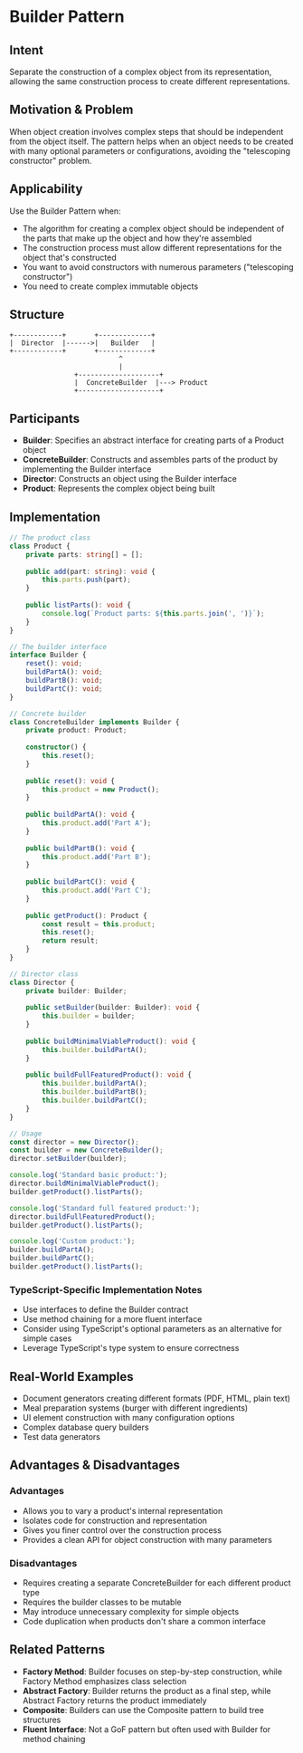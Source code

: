 # Builder Pattern

## Intent
Separate the construction of a complex object from its representation, allowing the same construction process to create different representations.

## Motivation & Problem
When object creation involves complex steps that should be independent from the object itself. The pattern helps when an object needs to be created with many optional parameters or configurations, avoiding the "telescoping constructor" problem.

## Applicability
Use the Builder Pattern when:
- The algorithm for creating a complex object should be independent of the parts that make up the object and how they're assembled
- The construction process must allow different representations for the object that's constructed
- You want to avoid constructors with numerous parameters ("telescoping constructor")
- You need to create complex immutable objects

## Structure
```
+------------+       +-------------+
|  Director  |------>|   Builder   |
+------------+       +-------------+
                           ^
                           |
                +--------------------+
                |  ConcreteBuilder  |---> Product
                +--------------------+
```

## Participants
- **Builder**: Specifies an abstract interface for creating parts of a Product object
- **ConcreteBuilder**: Constructs and assembles parts of the product by implementing the Builder interface
- **Director**: Constructs an object using the Builder interface
- **Product**: Represents the complex object being built

## Implementation
```typescript
// The product class
class Product {
    private parts: string[] = [];
    
    public add(part: string): void {
        this.parts.push(part);
    }
    
    public listParts(): void {
        console.log(`Product parts: ${this.parts.join(', ')}`);
    }
}

// The builder interface
interface Builder {
    reset(): void;
    buildPartA(): void;
    buildPartB(): void;
    buildPartC(): void;
}

// Concrete builder
class ConcreteBuilder implements Builder {
    private product: Product;
    
    constructor() {
        this.reset();
    }
    
    public reset(): void {
        this.product = new Product();
    }
    
    public buildPartA(): void {
        this.product.add('Part A');
    }
    
    public buildPartB(): void {
        this.product.add('Part B');
    }
    
    public buildPartC(): void {
        this.product.add('Part C');
    }
    
    public getProduct(): Product {
        const result = this.product;
        this.reset();
        return result;
    }
}

// Director class
class Director {
    private builder: Builder;
    
    public setBuilder(builder: Builder): void {
        this.builder = builder;
    }
    
    public buildMinimalViableProduct(): void {
        this.builder.buildPartA();
    }
    
    public buildFullFeaturedProduct(): void {
        this.builder.buildPartA();
        this.builder.buildPartB();
        this.builder.buildPartC();
    }
}

// Usage
const director = new Director();
const builder = new ConcreteBuilder();
director.setBuilder(builder);

console.log('Standard basic product:');
director.buildMinimalViableProduct();
builder.getProduct().listParts();

console.log('Standard full featured product:');
director.buildFullFeaturedProduct();
builder.getProduct().listParts();

console.log('Custom product:');
builder.buildPartA();
builder.buildPartC();
builder.getProduct().listParts();
```

### TypeScript-Specific Implementation Notes
- Use interfaces to define the Builder contract
- Use method chaining for a more fluent interface
- Consider using TypeScript's optional parameters as an alternative for simple cases
- Leverage TypeScript's type system to ensure correctness

## Real-World Examples
- Document generators creating different formats (PDF, HTML, plain text)
- Meal preparation systems (burger with different ingredients)
- UI element construction with many configuration options
- Complex database query builders
- Test data generators

## Advantages & Disadvantages

### Advantages
- Allows you to vary a product's internal representation
- Isolates code for construction and representation
- Gives you finer control over the construction process
- Provides a clean API for object construction with many parameters

### Disadvantages
- Requires creating a separate ConcreteBuilder for each different product type
- Requires the builder classes to be mutable
- May introduce unnecessary complexity for simple objects
- Code duplication when products don't share a common interface

## Related Patterns
- **Factory Method**: Builder focuses on step-by-step construction, while Factory Method emphasizes class selection
- **Abstract Factory**: Builder returns the product as a final step, while Abstract Factory returns the product immediately
- **Composite**: Builders can use the Composite pattern to build tree structures
- **Fluent Interface**: Not a GoF pattern but often used with Builder for method chaining